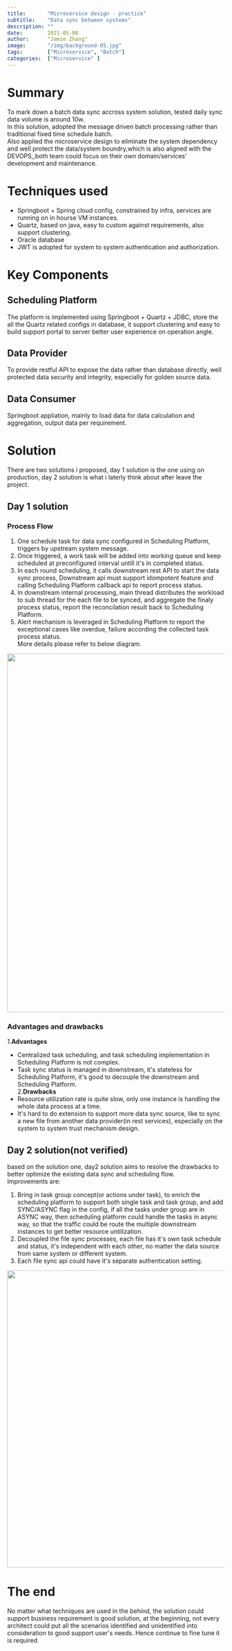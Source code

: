 ```yaml
---
title:       "Microservice design - practice"
subtitle:    "Data sync between systems"
description: ""
date:        2021-05-08
author:      "Jamie Zhang"
image:       "/img/background-05.jpg"
tags:        ["Microservice", "Batch"]
categories:  ["Microservice" ]
---
```


# Summary
To mark down a batch data sync accross system solution, tested daily sync data volume is around 10w.   
In this solution, adopted the message driven batch processing rather than traditional fixed time schedule batch.  
Also applied the microservice design to eliminate the system dependency and well protect the data/system boundry,which is also aligned with the DEVOPS,,both team could focus on their own domain/services' development and maintenance.

# Techniques used
  - Springboot + Spring cloud config, constrained by infra, services are running on in hourse VM instances.
  - Quartz, based on java, easy to custom against requirements, also support clustering.
  - Oracle database
  - JWT is adopted for system to system authentication and authorization.
  
# Key Components
## Scheduling Platform
The platform is implemented using Springboot + Quartz + JDBC, store the all the Quartz related configs in database, it support clustering and easy to build support portal to server better user experience on operation angle.
## Data Provider
To provide restful API to expose the data rather than database directly, well protected data security and integrity, especially for golden source data.
## Data Consumer
Springboot appliation, mainly to load data for data calculation and aggregation, output data per requirement.
  
# Solution
There are two solutions i proposed, day 1 solution is the one using on production, day 2 solution is what i laterly think about after leave the project.
## Day 1 solution
### Process Flow  
1. One schedule task for data sync configured in Scheduling Platform, triggers by upstream system message.  
2. Once triggered, a work task will be added into working queue and keep scheduled at preconfigured interval untill it's in completed status.    
3. In each round scheduling, it calls downstream rest API to start the data sync process, Downstream api must support idompotent feature and calling Scheduling Platform callback api to report process status.   
4. In downstream internal processing, main thread distributes the workload to sub thread for the each file to be synced, and aggregate the finaly process status, report the reconcilation result back to Scheduling Platform.  
5. Alert mechanism is leveraged in Scheduling Platform to report the exceptional cases like overdue, failure according the collected task process status.  
More details please refer to below diagram.
<img src='/img/2021-05-08-microservice-data-sync/micro-service-data-sync-s1.jpg' style="height: 831px; margin-left: 0px;"/>

### Advantages and drawbacks
1.**Advantages**  
- Centralized task scheduling, and task scheduling implementation in Scheduling Platform is not complex.  
- Task sync status is managed in downstream, it's stateless for Scheduling Platform, it's good to decouple the downstream and Scheduling Platform.  
2.**Drawbacks**  
- Resource utilization rate is quite slow, only one instance is handling the whole data process at a time.  
- It's hard to do extension to support more data sync source, like to sync a new file from another data provider(in rest services), especially on the system to system trust mechanism design.

## Day 2 solution(not verified)
based on the solution one, day2 solution aims to resolve the drawbacks to better optimize the existing data sync and scheduling flow.  
Improvements are:  
1. Bring in task group concept(or actions under task), to enrich the scheduling platform to support both single task and task group, and add SYNC/ASYNC flag in the config, if all the tasks under group are in ASYNC way, then scheduling platform could handle the tasks in async way, so that the traffic could be route the multiple downstream instances to get better resource untilization.  
2. Decoupled the file sync processes, each file has it's own task schedule and status, it's independent with each other, no matter the data source from same system or different system.
3. Each file sync api could have it's separate authentication setting.
<img src='/img/2021-05-08-microservice-data-sync/micro-service-data-sync-s2.jpg' style="height: 688px; margin-left: 0px;"/>

# The end
No matter what techniques are used in the behind, the solution could support business requirement is good solution, at the beginning, not every architect could put all the scenarios identified and unidentified into consideration to good support user's needs. Hence continue to fine tune it is required


